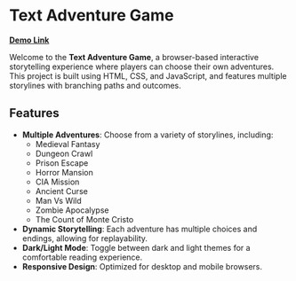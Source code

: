 # Text Adventure Game

[**Demo Link**](https://krish2248.github.io/Text-Adventure-Game/)

Welcome to the **Text Adventure Game**, a browser-based interactive storytelling experience where players can choose their own adventures. This project is built using HTML, CSS, and JavaScript, and features multiple storylines with branching paths and outcomes.

## Features

- **Multiple Adventures**: Choose from a variety of storylines, including:
  - Medieval Fantasy
  - Dungeon Crawl
  - Prison Escape
  - Horror Mansion
  - CIA Mission
  - Ancient Curse
  - Man Vs Wild
  - Zombie Apocalypse
  - The Count of Monte Cristo
- **Dynamic Storytelling**: Each adventure has multiple choices and endings, allowing for replayability.
- **Dark/Light Mode**: Toggle between dark and light themes for a comfortable reading experience.
- **Responsive Design**: Optimized for desktop and mobile browsers.
